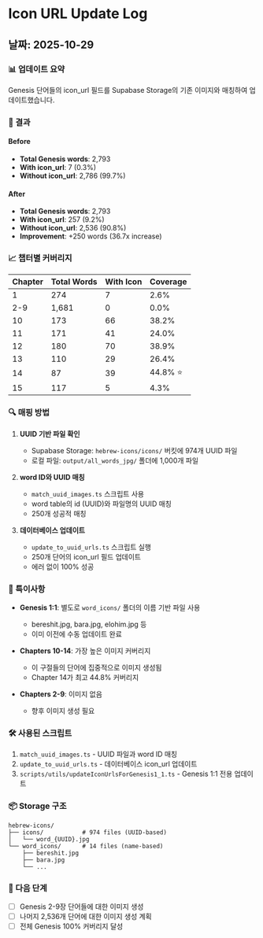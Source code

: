 # Icon URL Update Log

## 날짜: 2025-10-29

### 📊 업데이트 요약

Genesis 단어들의 icon_url 필드를 Supabase Storage의 기존 이미지와 매칭하여 업데이트했습니다.

### 🎯 결과

#### Before
- **Total Genesis words**: 2,793
- **With icon_url**: 7 (0.3%)
- **Without icon_url**: 2,786 (99.7%)

#### After
- **Total Genesis words**: 2,793
- **With icon_url**: 257 (9.2%)
- **Without icon_url**: 2,536 (90.8%)
- **Improvement**: +250 words (36.7x increase)

### 📈 챕터별 커버리지

| Chapter | Total Words | With Icon | Coverage |
|---------|-------------|-----------|----------|
| 1       | 274         | 7         | 2.6%     |
| 2-9     | 1,681       | 0         | 0.0%     |
| 10      | 173         | 66        | 38.2%    |
| 11      | 171         | 41        | 24.0%    |
| 12      | 180         | 70        | 38.9%    |
| 13      | 110         | 29        | 26.4%    |
| 14      | 87          | 39        | 44.8% ⭐ |
| 15      | 117         | 5         | 4.3%     |

### 🔍 매핑 방법

1. **UUID 기반 파일 확인**
   - Supabase Storage: `hebrew-icons/icons/` 버킷에 974개 UUID 파일
   - 로컬 파일: `output/all_words_jpg/` 폴더에 1,000개 파일

2. **word ID와 UUID 매칭**
   - `match_uuid_images.ts` 스크립트 사용
   - word table의 id (UUID)와 파일명의 UUID 매칭
   - 250개 성공적 매칭

3. **데이터베이스 업데이트**
   - `update_to_uuid_urls.ts` 스크립트 실행
   - 250개 단어의 icon_url 필드 업데이트
   - 에러 없이 100% 성공

### 📝 특이사항

- **Genesis 1:1**: 별도로 `word_icons/` 폴더의 이름 기반 파일 사용
  - bereshit.jpg, bara.jpg, elohim.jpg 등
  - 이미 이전에 수동 업데이트 완료

- **Chapters 10-14**: 가장 높은 이미지 커버리지
  - 이 구절들의 단어에 집중적으로 이미지 생성됨
  - Chapter 14가 최고 44.8% 커버리지

- **Chapters 2-9**: 이미지 없음
  - 향후 이미지 생성 필요

### 🛠️ 사용된 스크립트

1. `match_uuid_images.ts` - UUID 파일과 word ID 매칭
2. `update_to_uuid_urls.ts` - 데이터베이스 icon_url 업데이트
3. `scripts/utils/updateIconUrlsForGenesis1_1.ts` - Genesis 1:1 전용 업데이트

### 📦 Storage 구조

```
hebrew-icons/
├── icons/           # 974 files (UUID-based)
│   └── word_{UUID}.jpg
└── word_icons/      # 14 files (name-based)
    ├── bereshit.jpg
    ├── bara.jpg
    └── ...
```

### 🚀 다음 단계

- [ ] Genesis 2-9장 단어들에 대한 이미지 생성
- [ ] 나머지 2,536개 단어에 대한 이미지 생성 계획
- [ ] 전체 Genesis 100% 커버리지 달성
